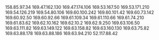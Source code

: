 
158.85.97.34
169.47.162.130
169.47.174.106
169.53.167.50
169.53.171.210
169.54.126.219
169.54.80.106
169.60.100.242
169.60.101.42
169.60.73.142
169.60.92.50
169.60.92.66
169.61.109.34
169.61.110.66
169.61.74.210
169.61.83.62
169.62.10.162
169.62.10.2
169.62.9.250
169.63.106.50
169.63.111.82
169.63.149.122
169.63.158.82
169.63.160.130
169.63.75.82
169.63.88.178
169.63.88.186
169.63.94.210
52.117.88.42